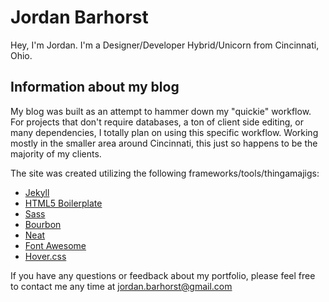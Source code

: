 # Jordan Barhorst

Hey, I'm Jordan. I'm a Designer/Developer Hybrid/Unicorn from Cincinnati, Ohio. 

## Information about my blog

My blog was built as an attempt to hammer down my "quickie" workflow. For projects that don't require databases, a ton of client side editing, or many dependencies, I totally plan on using this specific workflow. Working mostly in the smaller area around Cincinnati, this just so happens to be the majority of my clients.

The site was created utilizing the following frameworks/tools/thingamajigs:

- [Jekyll](http://jekyllrb.com/)
- [HTML5 Boilerplate](http://html5boilerplate.com/)
- [Sass](http://sass-lang.com/)
- [Bourbon](http://bourbon.io/)
- [Neat](http://neat.bourbon.io/)
- [Font Awesome](http://fortawesome.github.io/Font-Awesome/)
- [Hover.css](http://ianlunn.github.io/Hover/)

If you have any questions or feedback about my portfolio, please feel free to contact me any time at jordan.barhorst@gmail.com